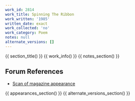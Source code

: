 ```yaml
---
work_id: 2814
work_title: Spinning The Ribbon
work_written: '1985'
written_date: exact
work_collected: 'no'
work_category: Poem
notes: null
alternate_versions: []
---
```


{{ section_title() }}
{{ work_info() }}
{{ notes_section() }}
## Forum References
- [Scan of magazine appearance](https://bukowskiforum.com/threads/spinning-the-ribbon-wormwood-review-no-141-1996.12817/)

{{ appearances_section() }}
{{ alternate_versions_section() }}
